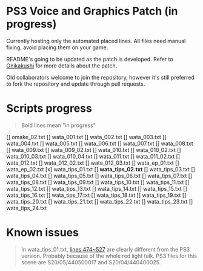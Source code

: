 # PS3 Voice and Graphics Patch (in progress)

Currently hosting only the automated placed lines. All files need manual fixing, avoid placing them on your game.

README's going to be updated as the patch is developed. Refer to [Onikakushi](https://github.com/higurashi-mod/onikakushi) for more details about the patch.

Old collaborators welcome to join the repository, however it's still preferred to fork the repository and update through pull requests.

# Scripts progress

>Bold lines mean "in progress"

[] omake_02.txt
[] wata_001.txt
[] wata_002.txt
[] wata_003.txt
[] wata_004.txt
[] wata_005.txt
[] wata_006.txt
[] wata_007.txt
[] wata_008.txt
[] wata_009.txt
[] wata_009_02.txt
[] wata_010.txt
[] wata_010_02.txt
[] wata_010_03.txt
[] wata_010_04.txt
[] wata_011.txt
[] wata_011_02.txt
[] wata_012.txt
[] wata_012_02.txt
[] wata_012_03.txt
[] wata_ep_01.txt
[] wata_ep_02.txt
[x] wata_tips_01.txt
[] **wata_tips_02.txt**
[] wata_tips_03.txt
[] wata_tips_04.txt
[] wata_tips_05.txt
[] wata_tips_06.txt
[] wata_tips_07.txt
[] wata_tips_08.txt
[] wata_tips_09.txt
[] wata_tips_10.txt
[] wata_tips_11.txt
[] wata_tips_12.txt
[] wata_tips_13.txt
[] wata_tips_14.txt
[] wata_tips_15.txt
[] wata_tips_16.txt
[] wata_tips_17.txt
[] wata_tips_18.txt
[] wata_tips_19.txt
[] wata_tips_20.txt
[] wata_tips_21.txt
[] wata_tips_22.txt
[] wata_tips_23.txt
[] wata_tips_24.txt

# Known issues

> In wata_tips_01.txt, [lines 474~527](https://github.com/higurashi-mod/watanagashi/blob/master/Update/wata_tips_01.txt#L474-L527) are clearly different from the PS3 version. Probably because of the whole red light talk. PS3 files for this scene are S20/05/440500017 and S20/04/440400025.